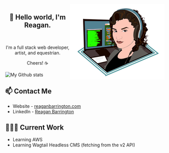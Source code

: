<br>
<img align="right" src="https://raw.githubusercontent.com/ReBarrington/ReBarrington/master/imgs/reagan_code.png" width="300" height="238" padding-top="10" alt="Reagan">

<h2 align="center"> 👋 Hello world, I'm Reagan. </h2>
<br>

<p align="center">
I'm a full stack web developer, artist, and equestrian. </p>
<p align="center"> Cheers! ☕ </p>

![My Github stats](https://github-readme-stats.vercel.app/api?username=ReBarrington&title_color=58A6FF&icon_color=8B949E&text_color=8B949E&bg_color=0D1117&show_icons=true)


## 📫 Contact Me
- Website - [reaganbarrington.com](https://reaganbarrington.com)
- LinkedIn - [Reagan Barrington](https://in.linkedin.com/in/reaganbarrington)

## 👩🏻‍💻 Current Work
- Learning AWS
- Learning Wagtail Headless CMS (fetching from the v2 API)


<!--
**ReBarrington/ReBarrington** is a ✨ _special_ ✨ repository because its `README.md` (this file) appears on your GitHub profile.

Here are some ideas to get you started:

- 🔭 I’m currently working on ...
- 🌱 I’m currently learning ...
- 👯 I’m looking to collaborate on ...
- 🤔 I’m looking for help with ...
- 💬 Ask me about ...
- 📫 How to reach me: ...
- 😄 Pronouns: ...
- ⚡ Fun fact: ...
-->
